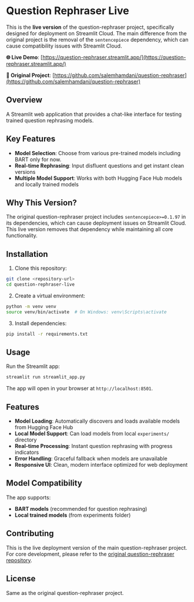 # Question Rephraser Live

This is the **live version** of the question-rephraser project, specifically designed for deployment on Streamlit Cloud. The main difference from the original project is the removal of the `sentencepiece` dependency, which can cause compatibility issues with Streamlit Cloud.

**🌐 Live Demo**: [https://question-rephraser.streamlit.app/](https://question-rephraser.streamlit.app/)

**📁 Original Project**: [https://github.com/salemhamdani/question-rephraser](https://github.com/salemhamdani/question-rephraser)

## Overview

A Streamlit web application that provides a chat-like interface for testing trained question rephrasing models.

## Key Features

- **Model Selection**: Choose from various pre-trained models including BART only for now.
- **Real-time Rephrasing**: Input disfluent questions and get instant clean versions
- **Multiple Model Support**: Works with both Hugging Face Hub models and locally trained models

## Why This Version?

The original question-rephraser project includes `sentencepiece>=0.1.97` in its dependencies, which can cause deployment issues on Streamlit Cloud. This live version removes that dependency while maintaining all core functionality.

## Installation

1. Clone this repository:
```bash
git clone <repository-url>
cd question-rephraser-live
```

2. Create a virtual environment:
```bash
python -m venv venv
source venv/bin/activate  # On Windows: venv\Scripts\activate
```

3. Install dependencies:
```bash
pip install -r requirements.txt
```

## Usage

Run the Streamlit app:
```bash
streamlit run streamlit_app.py
```

The app will open in your browser at `http://localhost:8501`.

## Features

- **Model Loading**: Automatically discovers and loads available models from Hugging Face Hub
- **Local Model Support**: Can load models from local `experiments/` directory
- **Real-time Processing**: Instant question rephrasing with progress indicators
- **Error Handling**: Graceful fallback when models are unavailable
- **Responsive UI**: Clean, modern interface optimized for web deployment



## Model Compatibility

The app supports:
- **BART models** (recommended for question rephrasing)
- **Local trained models** (from experiments folder)

## Contributing

This is the live deployment version of the main question-rephraser project. For core development, please refer to the [original question-rephraser repository](https://github.com/salemhamdani/question-rephraser).

## License

Same as the original question-rephraser project.